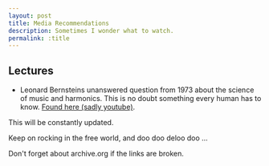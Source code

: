 ```yaml
---
layout: post
title: Media Recommendations
description: Sometimes I wonder what to watch.
permalink: :title
---
```


## Lectures
  * Leonard Bernsteins unanswered question from 1973 about the science of music and harmonics. This is no doubt something every human has to know. [Found here (sadly youtube)](https://www.youtube.com/watch?v=8fHi36dvTdE).


This will be constantly updated.

Keep on rocking in the free world, and doo doo deloo doo ...

Don't forget about archive.org if the links are broken.
